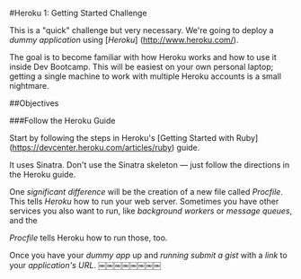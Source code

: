 #Heroku 1: Getting Started Challenge

This is a "quick" challenge but very necessary. We're going to deploy a _dummy application_ using [_Heroku_] (http://www.heroku.com/).

The goal is to become familiar with how Heroku works and how to use it inside Dev Bootcamp. This will be easiest on your own personal laptop; getting a single machine to work with multiple Heroku accounts is a small nightmare.

##Objectives

###Follow the Heroku Guide

Start by following the steps in Heroku's [Getting Started with Ruby] (https://devcenter.heroku.com/articles/ruby) guide. 

It uses Sinatra. Don't use the Sinatra skeleton — just follow the directions in the Heroku guide.

One _significant difference_ will be the creation of a new file called _Procfile_. This tells _Heroku_ how to run your web server. Sometimes you have other services you also want to run, like _background workers_ or _message queues_, and the 

_Procfile_ tells Heroku how to run those, too.

Once you have your _dummy app_ up and _running submit a gist_ with a _link_ to your _application's URL_.
￼￼￼￼￼￼￼￼
